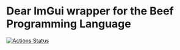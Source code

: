 # Dear ImGui wrapper for the Beef Programming Language

[![Actions Status](https://github.com/RogueMacro/imgui-beef/workflows/Generation/badge.svg)](https://github.com/RogueMacro/imgui-beef/actions)
